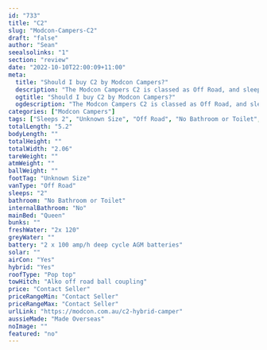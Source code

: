 ```yaml
---
id: "733"
title: "C2"
slug: "Modcon-Campers-C2"
draft: "false"
author: "Sean"
seealsolinks: "1"
section: "review"
date: "2022-10-10T22:00:09+11:00"
meta:
  title: "Should I buy C2 by Modcon Campers?"
  description: "The Modcon Campers C2 is classed as Off Road, and sleeps 2 people. It is Made Overseas and comes in at Unknown Size. It generally has No Bathroom or Toilet."
  ogtitle: "Should I buy C2 by Modcon Campers?"
  ogdescription: "The Modcon Campers C2 is classed as Off Road, and sleeps 2 people. It is Made Overseas and comes in at Unknown Size. It generally has No Bathroom or Toilet."
categories: ["Modcon Campers"]
tags: ["Sleeps 2", "Unknown Size", "Off Road", "No Bathroom or Toilet", "Pop top", "Price Unknown"]
totalLength: "5.2"
bodyLength: ""
totalHeight: ""
totalWidth: "2.06"
tareWeight: ""
atmWeight: ""
ballWeight: ""
footTag: "Unknown Size"
vanType: "Off Road"
sleeps: "2"
bathroom: "No Bathroom or Toilet"
internalBathroom: "No"
mainBed: "Queen"
bunks: ""
freshWater: "2x 120"
greyWater: ""
battery: "2 x 100 amp/h deep cycle AGM batteries"
solar: ""
airCon: "Yes"
hybrid: "Yes"
roofType: "Pop top"
towHitch: "Alko off road ball coupling"
price: "Contact Seller"
priceRangeMin: "Contact Seller"
priceRangeMax: "Contact Seller"
urlLink: "https://modcon.com.au/c2-hybrid-camper"
aussieMade: "Made Overseas"
noImage: ""
featured: "no"
---
```

